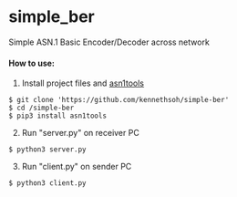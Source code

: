 # simple_ber
Simple ASN.1 Basic Encoder/Decoder across network

#### How to use:
1. Install project files and <a href="https://github.com/eerimoq/asn1tools">asn1tools</a>
```
$ git clone 'https://github.com/kennethsoh/simple-ber'
$ cd /simple-ber
$ pip3 install asn1tools
```

2. Run "server.py" on receiver PC
```
$ python3 server.py
```

3. Run "client.py" on sender PC
```
$ python3 client.py
```


